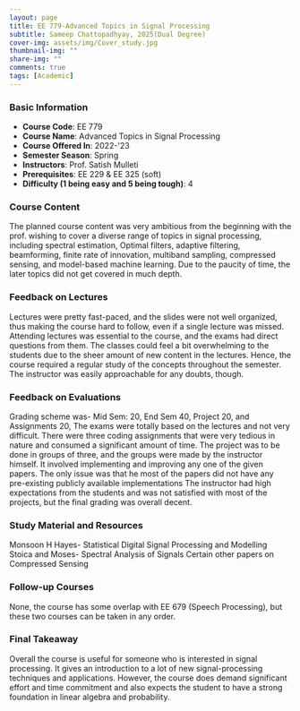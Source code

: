 ```yaml
---
layout: page
title: EE 779-Advanced Topics in Signal Processing
subtitle: Sameep Chattopadhyay, 2025(Dual Degree)
cover-img: assets/img/Cover_study.jpg
thumbnail-img: ""
share-img: ""
comments: true
tags: [Academic]
---
```


### Basic Information

- **Course Code**: EE 779
- **Course Name**: Advanced Topics in Signal Processing
- **Course Offered In**: 2022-'23
- **Semester Season**: Spring
- **Instructors**: Prof. Satish Mulleti
- **Prerequisites**: EE 229 & EE 325 (soft)
- **Difficulty (1 being easy and 5 being tough)**: 4

### Course Content



The planned course content was very ambitious from the beginning with the prof. wishing to cover a diverse range of topics in signal processing, including spectral estimation, Optimal filters, adaptive filtering, beamforming, finite rate of innovation, multiband sampling, compressed sensing, and model-based machine learning. Due to the paucity of time, the later topics did not get covered in much depth.
### Feedback on Lectures


Lectures were pretty fast-paced, and the slides were not well organized, thus making the course hard to follow, even if a single lecture was missed. Attending lectures was essential to the course, and the exams had direct questions from them. The classes could feel a bit overwhelming to the students due to the sheer amount of new content in the lectures. Hence, the course required a regular study of the concepts throughout the semester. The instructor was easily approachable for any doubts, though.
### Feedback on Evaluations


Grading scheme was- Mid Sem: 20, End Sem 40, Project 20, and Assignments 20, The exams were totally based on the lectures and not very difficult. There were three coding assignments that were very tedious in nature and consumed a significant amount of time. The project was to be done in groups of three, and the groups were made by the instructor himself. It involved implementing and improving any one of the given papers. The only issue was that he most of the papers did not have any pre-existing publicly available implementations
The instructor had high expectations from the students and was not satisfied with most of the projects, but the final grading was overall decent.
### Study Material and Resources


Monsoon H Hayes- Statistical Digital Signal Processing and Modelling
Stoica and Moses- Spectral Analysis of Signals
Certain other papers on Compressed Sensing
### Follow-up Courses


None, the course has some overlap with EE 679 (Speech Processing), but these two courses can be taken in any order.
### Final Takeaway


Overall the course is useful for someone who is interested in signal processing. It gives an introduction to a lot of new signal-processing techniques and applications. However, the course does demand significant effort and time commitment and also expects the student to have a strong foundation in linear algebra and probability.